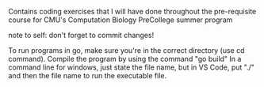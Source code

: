 Contains coding exercises that I will have done throughout the pre-requisite course for CMU's Computation Biology PreCollege summer program

note to self: don't forget to commit changes!

To run programs in go, make sure you're in the correct directory (use cd command).
Compile the program by using the command "go build"
In a command line for windows, just state the file name, but in VS Code, put "./" and then the file name to run the executable file.